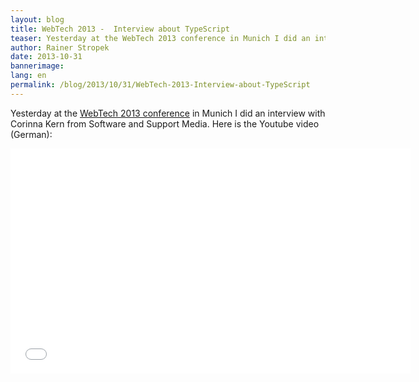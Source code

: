 ```yaml
---
layout: blog
title: WebTech 2013 -  Interview about TypeScript
teaser: Yesterday at the WebTech 2013 conference in Munich I did an interview with Corinna Kern from Software and Support Media. Here is the video (German).
author: Rainer Stropek
date: 2013-10-31
bannerimage: 
lang: en
permalink: /blog/2013/10/31/WebTech-2013-Interview-about-TypeScript
---
```


<p xmlns="http://www.w3.org/1999/xhtml">Yesterday at the <a href="http://www.software-architects.com/devblog/2013/10/30/WebTech-Conference-Munich" target="_blank">WebTech 2013 conference</a> in Munich I did an interview with Corinna Kern from Software and Support Media. Here is the Youtube video (German):</p><iframe width="640" height="360" src="//www.youtube.com/embed/fgLDCqQrg9E?rel=0" frameborder="0" allowfullscreen="allowfullscreen" xmlns="http://www.w3.org/1999/xhtml"></iframe>